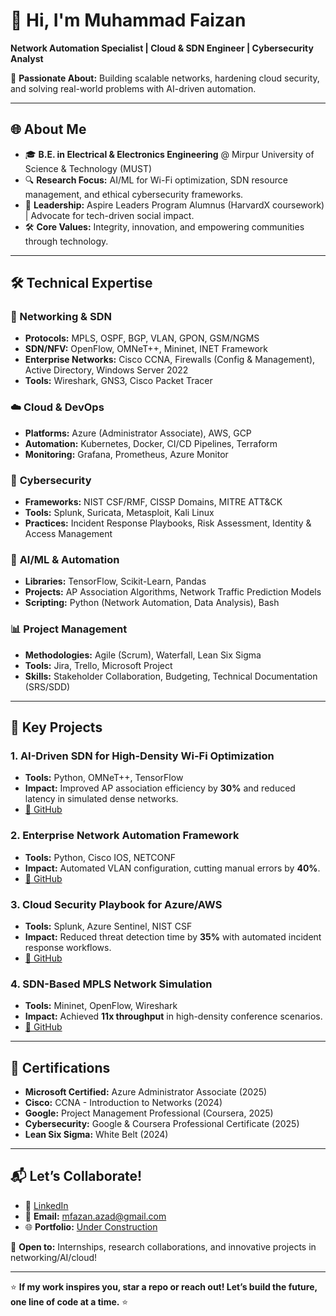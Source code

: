 # 👋 Hi, I'm Muhammad Faizan  
**Network Automation Specialist | Cloud & SDN Engineer | Cybersecurity Analyst**  

🚀 **Passionate About:** Building scalable networks, hardening cloud security, and solving real-world problems with AI-driven automation.  

---

## 🌐 **About Me**  
- 🎓 **B.E. in Electrical & Electronics Engineering** @ Mirpur University of Science & Technology (MUST)  
- 🔍 **Research Focus:** AI/ML for Wi-Fi optimization, SDN resource management, and ethical cybersecurity frameworks.  
- 🌟 **Leadership:** Aspire Leaders Program Alumnus (HarvardX coursework) | Advocate for tech-driven social impact.  
- 🛠️ **Core Values:** Integrity, innovation, and empowering communities through technology.  

---

## 🛠 **Technical Expertise**  

### **🔌 Networking & SDN**  
- **Protocols:** MPLS, OSPF, BGP, VLAN, GPON, GSM/NGMS  
- **SDN/NFV:** OpenFlow, OMNeT++, Mininet, INET Framework  
- **Enterprise Networks:** Cisco CCNA, Firewalls (Config & Management), Active Directory, Windows Server 2022  
- **Tools:** Wireshark, GNS3, Cisco Packet Tracer  

### ☁️ **Cloud & DevOps**  
- **Platforms:** Azure (Administrator Associate), AWS, GCP  
- **Automation:** Kubernetes, Docker, CI/CD Pipelines, Terraform  
- **Monitoring:** Grafana, Prometheus, Azure Monitor  

### 🔐 **Cybersecurity**  
- **Frameworks:** NIST CSF/RMF, CISSP Domains, MITRE ATT&CK  
- **Tools:** Splunk, Suricata, Metasploit, Kali Linux  
- **Practices:** Incident Response Playbooks, Risk Assessment, Identity & Access Management  

### 🤖 **AI/ML & Automation**  
- **Libraries:** TensorFlow, Scikit-Learn, Pandas  
- **Projects:** AP Association Algorithms, Network Traffic Prediction Models  
- **Scripting:** Python (Network Automation, Data Analysis), Bash  

### 📊 **Project Management**  
- **Methodologies:** Agile (Scrum), Waterfall, Lean Six Sigma  
- **Tools:** Jira, Trello, Microsoft Project  
- **Skills:** Stakeholder Collaboration, Budgeting, Technical Documentation (SRS/SDD)  

---

## 🚀 **Key Projects**  

### **1. AI-Driven SDN for High-Density Wi-Fi Optimization**  
- **Tools:** Python, OMNeT++, TensorFlow  
- **Impact:** Improved AP association efficiency by **30%** and reduced latency in simulated dense networks.  
- [🔗 GitHub](#)  

### **2. Enterprise Network Automation Framework**  
- **Tools:** Python, Cisco IOS, NETCONF  
- **Impact:** Automated VLAN configuration, cutting manual errors by **40%**.  
- [🔗 GitHub](#)  

### **3. Cloud Security Playbook for Azure/AWS**  
- **Tools:** Splunk, Azure Sentinel, NIST CSF  
- **Impact:** Reduced threat detection time by **35%** with automated incident response workflows.  
- [🔗 GitHub](#)  

### **4. SDN-Based MPLS Network Simulation**  
- **Tools:** Mininet, OpenFlow, Wireshark  
- **Impact:** Achieved **11x throughput** in high-density conference scenarios.  
- [🔗 GitHub](#)  

---

## 📜 **Certifications**  
- **Microsoft Certified:** Azure Administrator Associate (2025)  
- **Cisco:** CCNA - Introduction to Networks (2024)  
- **Google:** Project Management Professional (Coursera, 2025)  
- **Cybersecurity:** Google & Coursera Professional Certificate (2025)  
- **Lean Six Sigma:** White Belt (2024)  

---

## 📬 **Let’s Collaborate!**  
- 🔗 [LinkedIn](https://www.linkedin.com/in/muhammad-faizan)  
- 📧 **Email:** mfazan.azad@gmail.com  
- 🌐 **Portfolio:** [Under Construction](#)  

💬 **Open to:** Internships, research collaborations, and innovative projects in networking/AI/cloud!  

---

⭐ **If my work inspires you, star a repo or reach out! Let’s build the future, one line of code at a time.** ⭐  
